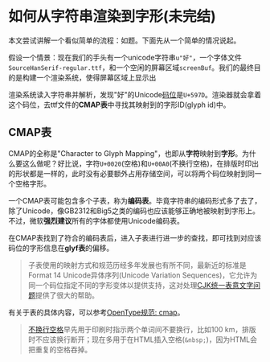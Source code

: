 # 如何从字符串渲染到字形(未完结)

本文尝试讲解一个看似简单的流程：如题。下面先从一个简单的情况说起。

假设一个情景：现在我们的手头有一个unicode字符串```u"好"```，一个字体文件```SourceHanSerif-regular.ttf```，和一个空闲的屏幕区域```screenBuf```。我们的最终目的是构建一个渲染系统，使得屏幕区域上显示出

渲染系统读入字符串并解析，发现"好"的Unicode[码位](https://zh.wikipedia.org/wiki/%E7%A0%81%E4%BD%8D)是```U+597D```。渲染器就会拿着这个码位，去ttf文件的**CMAP表**中寻找其映射到的字形ID(glyph id)中。

## CMAP表

CMAP的全称是"Character to Glyph Mapping"，也即从**字符**映射到**字形**。为什么要这么做呢？好比说，字符```U+0020```(空格)和```U+00A0```(不换行空格)，在排版时印出的形状都是一样的，此时没有必要额外占用存储空间，可以将两个码位映射到同一个空格字形。

一个CMAP表可能包含多个子表，称为**编码表**。毕竟字符串的编码形式多了去了，除了Unicode，像GB2312和Big5之类的编码也应该能够正确地被映射到字形上。不过，微软**强烈建议**所有的字体都使用Unicode编码表。

在CMAP表找到了符合的编码表后，进入子表进行进一步的查找，即可找到对应该码位的字形信息在**glyf表**的偏移。

> 子表使用的映射方式和规范历经多年发展也有所不同，最新近的标准是Format 14 Unicode异体序列(Unicode Variation Sequences)，它允许为同一个码位指定不同的字形变体以提供支持，这对处理[CJK统一表意文字问题](https://zh.wikipedia.org/wiki/%E4%B8%AD%E6%97%A5%E9%9F%93%E7%B5%B1%E4%B8%80%E8%A1%A8%E6%84%8F%E6%96%87%E5%AD%97)提供了很大的帮助。

有关于表的具体内容，可以参考[OpenType规范: cmap](https://docs.microsoft.com/en-us/typography/opentype/spec/cmap)。

> [不换行空格](https://zh.wikipedia.org/wiki/%E4%B8%8D%E6%8D%A2%E8%A1%8C%E7%A9%BA%E6%A0%BC)早先用于印刷时指示两个单词间不要换行，比如100 km，排版时不应该换行断开；现在多用于在HTML插入空格(```&nbsp;```)，因为HTML会把重复的空格吞掉。